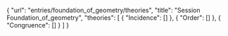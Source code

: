 {
    "url": "entries/foundation_of_geometry/theories",
    "title": "Session Foundation_of_geometry",
    "theories": [
        {
            "Incidence": []
        },
        {
            "Order": []
        },
        {
            "Congruence": []
        }
    ]
}